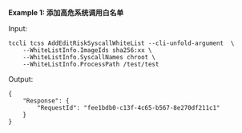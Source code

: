 **Example 1: 添加高危系统调用白名单**



Input: 

```
tccli tcss AddEditRiskSyscallWhiteList --cli-unfold-argument  \
    --WhiteListInfo.ImageIds sha256:xx \
    --WhiteListInfo.SyscallNames chroot \
    --WhiteListInfo.ProcessPath /test/test
```

Output: 
```
{
    "Response": {
        "RequestId": "fee1bdb0-c13f-4c65-b567-8e270df211c1"
    }
}
```

